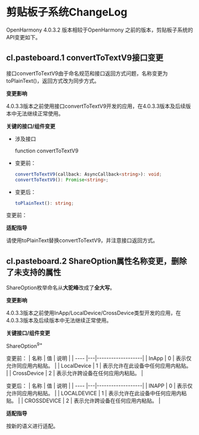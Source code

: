 # 剪贴板子系统ChangeLog

OpenHarmony 4.0.3.2 版本相较于OpenHarmony 之前的版本，剪贴板子系统的API变更如下。

## cl.pasteboard.1 convertToTextV9接口变更

接口convertToTextV9由于命名规范和接口返回方式问题，名称变更为toPlainText()，返回方式改为同步方式。

**变更影响**

4.0.3.3版本之前使用接口convertToTextV9开发的应用，在4.0.3.3版本及后续版本中无法继续正常使用。

**关键的接口/组件变更**

- 涉及接口

  function convertToTextV9

- 变更前：

  ```ts
  convertToTextV9(callback: AsyncCallback<string>): void;
  convertToTextV9(): Promise<string>;
  ```

- 变更后：

  ```ts
  toPlainText(): string;
  ```
变更前：

**适配指导**

请使用toPlainText替换convertToTextV9，并注意接口返回方式。

## cl.pasteboard.2 ShareOption属性名称变更，删除了未支持的属性

ShareOption枚举命名从**大驼峰**改成了**全大写**。

**变更影响**

4.0.3.3版本之前使用InApp/LocalDevice/CrossDevice类型开发的应用，在4.0.3.3版本及后续版本中无法继续正常使用。

**关键接口/组件变更**

ShareOption<sup>9+</sup>

变更前：
| 名称 | 值 | 说明                |
| ---- |---|-------------------|
| InApp | 0 | 表示仅允许同应用内粘贴。      |
| LocalDevice | 1 | 表示允许在此设备中任何应用内粘贴。 |
| CrossDevice | 2 | 表示允许跨设备在任何应用内粘贴。  |


变更后：
| 名称 | 值 | 说明                |
| ---- |---|-------------------|
| INAPP | 0 | 表示仅允许同应用内粘贴。      |
| LOCALDEVICE | 1 | 表示允许在此设备中任何应用内粘贴。 |
| CROSSDEVICE | 2 | 表示允许跨设备在任何应用内粘贴。  |

**适配指导**

按新的语义进行适配。